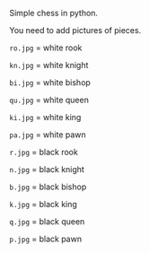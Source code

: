 Simple chess in python.

You need to add pictures of pieces.

`ro.jpg` = white rook

`kn.jpg` = white knight

`bi.jpg` = white bishop

`qu.jpg` = white queen

`ki.jpg` = white king

`pa.jpg` = white pawn


`r.jpg` = black rook

`n.jpg` = black knight

`b.jpg` = black bishop

`k.jpg` = black king

`q.jpg` = black queen 

`p.jpg` = black pawn
